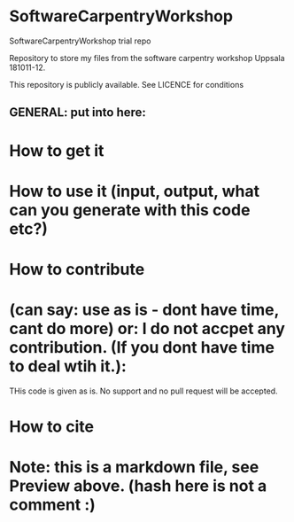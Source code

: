 # SoftwareCarpentryWorkshop
SoftwareCarpentryWorkshop trial repo

Repository to store my files from the software carpentry workshop Uppsala 181011-12.

This repository is publicly available. See LICENCE for conditions


## GENERAL: put into here:


# How to get it

# How to use it (input, output, what can you generate with this code etc?)

# How to contribute 
# (can say: use as is - dont have time, cant do more) or: I do not accpet any contribution. (If you dont have time to deal wtih it.):
THis code is given as is. No support and no pull request will be accepted. 

# How to cite


# Note: this is a markdown file, see Preview above. (hash here is not a comment :)
